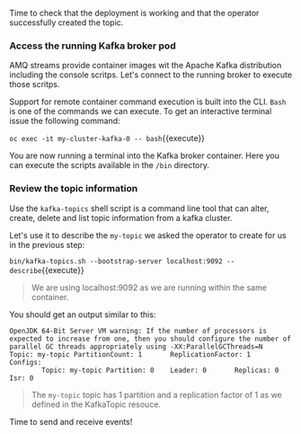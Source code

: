 Time to check that the deployment is working and that the operator successfully created the topic.

### Access the running Kafka broker pod

AMQ streams provide container images wit the Apache Kafka distribution including the console scritps. Let's connect to the running broker to execute those scritps.

Support for remote container command execution is built into the CLI. `Bash` is one of the commands we can execute. To get an interactive terminal issue the following command:

`oc exec -it my-cluster-kafka-0 -- bash`{{execute}}

You are now running a terminal into the Kafka broker container. Here you can execute the scripts available in the `/bin` directory.

### Review the topic information

Use the `kafka-topics` shell script is a command line tool that can alter, create, delete and list topic information from a kafka cluster.

Let's use it to describe the `my-topic` we asked the operator to create for us in the previous step:

`bin/kafka-topics.sh --bootstrap-server localhost:9092 --describe`{{execute}}

> We are using localhost:9092 as we are running within the same container.

You should get an output similar to this:

```
OpenJDK 64-Bit Server VM warning: If the number of processors is expected to increase from one, then you should configure the number of parallel GC threads appropriately using -XX:ParallelGCThreads=N
Topic: my-topic PartitionCount: 1       ReplicationFactor: 1    Configs:
        Topic: my-topic Partition: 0    Leader: 0       Replicas: 0     Isr: 0
```

> The `my-topic` topic has 1 partition and a replication factor of 1 as we defined in the KafkaTopic resouce.

Time to send and receive events!

